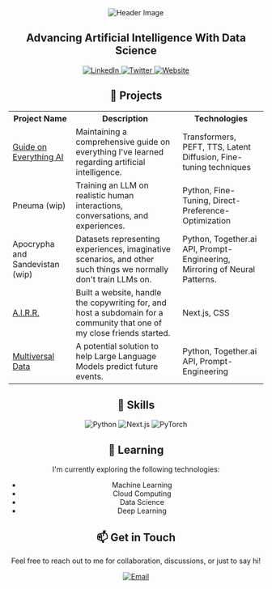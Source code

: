 <div align="center">
  <img src="[Kquant03](https://github.com/Kquant03/Kquant03/assets/155934148/2ea1c1af-f709-4454-9af3-049b2f1c0ce3)" alt="Header Image">
  
  <h2>Advancing Artificial Intelligence With Data Science</h2>

  <div>
    <a href="https://www.linkedin.com/in/stanley-sebastian-99336a2b0/" target="_blank">
      <img src="https://img.shields.io/badge/LinkedIn-blue?style=flat-square&logo=linkedin" alt="LinkedIn">
    </a>
    <a href="https://x.com/_kquant" target="_blank">
      <img src="https://img.shields.io/badge/Twitter-1DA1F2?style=flat-square&logo=twitter&logoColor=white" alt="Twitter">
    </a>
    <a href="https://repleteai.com/" target="_blank">
      <img src="https://github.com/Kquant03/Kquant03/assets/155934148/b772fceb-0d91-45dd-b8f4-c0bb6ffd8205" alt="Website">
    </a>
  </div>

  <h2>🚀 Projects</h2>
  
  <table>
    <tr>
      <th>Project Name</th>
      <th>Description</th>
      <th>Technologies</th>
    </tr>
    <tr>
      <td><a href="https://guide.repleteai.com/">Guide on Everything AI</a></td>
      <td>Maintaining a comprehensive guide on everything I've learned regarding artificial intelligence.</td>
      <td>Transformers, PEFT, TTS, Latent Diffusion, Fine-tuning techniques</td>
    </tr>
    <tr>
      <td>Pneuma (wip)</td>
      <td>Training an LLM on realistic human interactions, conversations, and experiences.</td>
      <td>Python, Fine-Tuning, Direct-Preference-Optimization </td>
    </tr>
    <tr>
      <td>Apocrypha and Sandevistan (wip)</td>
      <td>Datasets representing experiences, imaginative scenarios, and other such things we normally don't train LLMs on.</td>
      <td>Python, Together.ai API, Prompt-Engineering, Mirroring of Neural Patterns.</td>
    </tr>
    <tr>
      <td><a href="https://airr.repleteai.com/">A.I.R.R.</a></td>
      <td>Built a website, handle the copywriting for, and host a subdomain for a community that one of my close friends started.</td>
      <td>Next.js, CSS</td>
    </tr>
      <td><a href="https://docs.google.com/document/d/15i8nZSVJju73kHg7vkRbAw6LOknt9ORoqzdOrZu6UX4/edit?usp=sharing">Multiversal Data</a></td>
      <td>A potential solution to help Large Language Models predict future events.</td>
      <td>Python, Together.ai API, Prompt-Engineering</td>
    </tr>
  </table>
  
  <h2>💼 Skills</h2>

  <p>
    <img src="https://img.shields.io/badge/Python-3776AB?style=flat-square&logo=python&logoColor=white" alt="Python">
    <img src="https://img.shields.io/badge/Next.js-000000?style=flat-square&logo=next.js&logoColor=white" alt="Next.js">
    <img src="https://img.shields.io/badge/PyTorch-EE4C2C?style=flat-square&logo=pytorch&logoColor=white" alt="PyTorch">
  </p>
  
  <h2>🌱 Learning</h2>
  
  <p>I'm currently exploring the following technologies:</p>
  
  <ul>
    <li>Machine Learning</li>
    <li>Cloud Computing</li>
    <li>Data Science</li>
    <li>Deep Learning</li>
  </ul>
  
  <h2>📫 Get in Touch</h2>
  
  <p>Feel free to reach out to me for collaboration, discussions, or just to say hi!</p>
  
  <a href="mailto:kquant@repleteai.com">
    <img src="https://img.shields.io/badge/Email-D14836?style=flat-square&logo=gmail&logoColor=white" alt="Email">
  </a>
</div>
